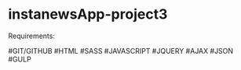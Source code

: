 # instanewsApp-project3
Requirements:


#GIT/GITHUB
#HTML
#SASS
#JAVASCRIPT
#JQUERY
#AJAX
#JSON
#GULP

